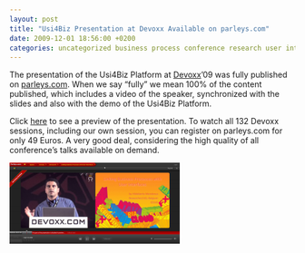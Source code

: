 ```yaml
---
layout: post
title: "Usi4Biz Presentation at Devoxx Available on parleys.com"
date: 2009-12-01 18:56:00 +0200
categories: uncategorized business process conference research user interface
---
```


The presentation of the Usi4Biz Platform at <a href="http://www.devoxx.com/">Devoxx</a>’09 was fully published on <a href="http://www.parleys.com/">parleys.com</a>. When we say “fully” we mean 100% of the content published, which includes a video of the speaker, synchronized with the slides and also with the demo of the Usi4Biz Platform.

Click <a href="http://beta.parleys.com/#id=1646&amp;st=5&amp;sl=1">here</a> to see a preview of the presentation. To watch all 132 Devoxx sessions, including our own session, you can register on parleys.com for only 49 Euros. A very good deal, considering the high quality of all conference’s talks available on demand.

![parleys-300x143.png](/images/posts/parleys-300x143.png)
